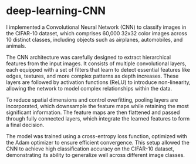 # deep-learning-CNN
<p>I implemented a Convolutional Neural Network (CNN) to classify images in the CIFAR-10 dataset, which comprises 60,000 32x32 color images across 10 distinct classes, including objects such as airplanes, automobiles, and animals.

The CNN architecture was carefully designed to extract hierarchical features from the input images. It consists of multiple convolutional layers, each equipped with a set of filters that learn to detect essential features like edges, textures, and more complex patterns as depth increases. These layers are followed by activation functions (ReLU) to introduce non-linearity, allowing the network to model complex relationships within the data.

To reduce spatial dimensions and control overfitting, pooling layers are incorporated, which downsample the feature maps while retaining the most significant information. The feature maps are then flattened and passed through fully connected layers, which integrate the learned features to form a final decision.

The model was trained using a cross-entropy loss function, optimized with the Adam optimizer to ensure efficient convergence. This setup allowed the CNN to achieve high classification accuracy on the CIFAR-10 dataset, demonstrating its ability to generalize well across different image classes.

</p>
